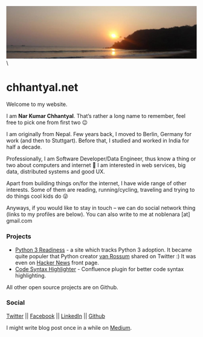 ![Goa, India 2011][frontimage] \

# chhantyal.net

Welcome to my website. 

I am **Nar Kumar Chhantyal**. That’s rather a long name to remember, feel free to pick one from first two 😉

I am originally from Nepal. Few years back, I moved to Berlin, Germany for work (and then to Stuttgart). 
Before that, I studied and worked in India for half a decade.

Professionally, I am Software Developer/Data Engineer, thus know a thing or two about computers and internet 🙂
I am interested in web services, big data, distributed systems and good UX.

Apart from building things on/for the internet, I have wide range of other interests.
Some of them are reading, running/cycling, traveling and trying to do things cool kids do 😜

Anyways, if you would like to stay in touch – we can do social network thing (links to my profiles are below).
You can also write to me at noblenara [at] gmail.com

### Projects

- [Python 3 Readiness] - a site which tracks Python 3 adoption. It became quite populer that Python creator [van Rossum] shared on Twitter :)
It was even on [Hacker News] front page.
- [Code Syntax Highlighter] - Confluence plugin for better code syntax highlighting.

All other open source projects are on Github.

### Social

[Twitter] || [Facebook] || [LinkedIn] || [Github]

I might write blog post once in a while on [Medium](https://medium.com/@chhantyal).

[Twitter]: https://twitter.com/chhantyal
[Facebook]: https://www.facebook.com/chhantyal
[LinkedIn]: https://www.linkedin.com/in/chhantyal/
[Github]: https://github.com/chhantyal/
[Python 3 Readiness]: http://py3readiness.org
[Hacker News]: https://news.ycombinator.com/item?id=15832924
[Code Syntax Highlighter]: https://marketplace.atlassian.com/apps/1219685/code-syntax-highlighter
[van Rossum]: https://twitter.com/gvanrossum/status/1012462042094002176
[frontimage]: https://raw.githubusercontent.com/chhantyal/chhantyal.github.io/master/assets/frontpage.jpg "Goa, India 2011"
